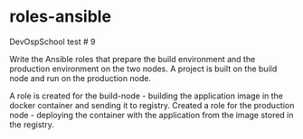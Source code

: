 # roles-ansible
DevOspSchool test # 9

Write the Ansible roles that prepare the build environment and the production environment on the two nodes. A project is built on the build node and run on the production node.


A role is created for the build-node - building the application image in the docker container and sending it to registry.
Created a role for the production node - deploying the container with the application from the image stored in the registry.